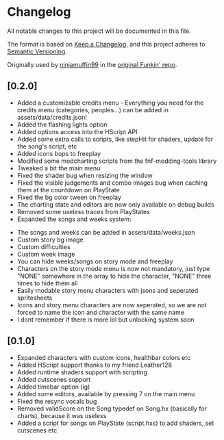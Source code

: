 # Changelog
All notable changes to this project will be documented in this file.

The format is based on [Keep a Changelog](https://keepachangelog.com/en/1.0.0/), and this project adheres to [Semantic Versioning](https://semver.org/spec/v2.0.0.html).

Originally used by [ninjamuffin99](https://github.com/ninjamuffin99) in the [original Funkin' repo](https://github.com/ninjamuffin99/Funkin/blob/master/CHANGELOG.md).

## [0.2.0]
- Added a customizable credits menu - Everything you need for the credits menu (categories, peoples...) can be added in assets/data/credits.json!
- Added the flashing lights option
- Added options access into the HScript API
- Added some extra calls to scripts, like stepHit for shaders, update for the song's script, etc
- Added icons bops to freeplay
- Modified some modcharting scripts from the fnf-modding-tools library
- Tweaked a bit the main menu
- Fixed the shader bug when resizing the window
- Fixed the visible judgements and combo images bug when caching them at the countdown on PlayState
- Fixed the bg color tween on freeplay
- The charting state and editors are now only available on debug builds
- Removed some useless traces from PlayStates
- Expanded the songs and weeks system:
* The songs and weeks can be added in assets/data/weeks.json
* Custom story bg image
* Custom difficulties
* Custom week image
* You can hide weeks/songs on story mode and freeplay
* Characters on the story mode menu is now not mandatory, just type "NONE" somewhere in the array to hide the character, "NONE" three times to hide them all
* Easily modable story menu characters with jsons and seperated spritesheets
* Icons and story menu characters are now seperated, so we are not forced to name the icon and character with the same name
* I dont remember if there is more lol but unlocking system soon
## [0.1.0]
- Expanded characters with custom icons, healthbar colors etc
- Added HScript support thanks to my friend Leather128
- Added runtime shaders support with scripting
- Added cutscenes support
- Added timebar option (ig)
- Added some editors, available by pressing 7 on the main menu
- Fixed the resync vocals bug
- Removed validScore on the Song typedef on Song.hx (basically for charts), because it was useless
- Added a script for songs on PlayState (script.hxs) to add shaders, set cutscenes etc
